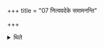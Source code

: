 +++
title = "07 नित्यवदेके समामनन्ति"

+++

<details><summary>थिते</summary>

7. According to the opinion of some (ritualists) this offering is as good as obligatory.
</details>
